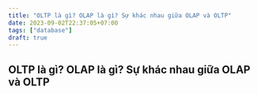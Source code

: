 ```yaml
---
title: "OLTP là gì? OLAP là gì? Sự khác nhau giữa OLAP và OLTP"
date: 2023-09-02T22:37:05+07:00
tags: ["database"]
draft: true
---
```


## OLTP là gì? OLAP là gì? Sự khác nhau giữa OLAP và OLTP

